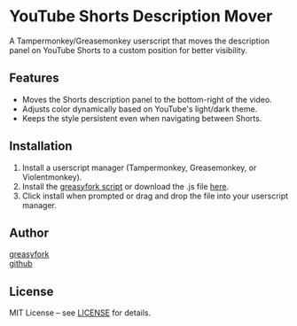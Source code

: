 # YouTube Shorts Description Mover

A Tampermonkey/Greasemonkey userscript that moves the description panel on YouTube Shorts to a custom position for better visibility.

## Features
- Moves the Shorts description panel to the bottom-right of the video.
- Adjusts color dynamically based on YouTube's light/dark theme.
- Keeps the style persistent even when navigating between Shorts.

## Installation
1. Install a userscript manager (Tampermonkey, Greasemonkey, or Violentmonkey).
2. Install the [greasyfork script](https://update.greasyfork.org/scripts/545764/YouTube%20Shorts%20Description%20Mover.user.js) or download the .js file [here](https://github.com/rashad-07/YouTube_Shorts_description_mover/releases/download/1.0.0/YouTube.Shorts.Description.Mover.user.js).
3. Click install when prompted or drag and drop the file into your userscript manager.

## Author
[greasyfork](https://greasyfork.org/en/users/1504838-rashad-07)  
[github](https://github.com/rashad-07)

## License
MIT License – see [LICENSE](LICENSE) for details.

